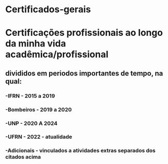 # Certificados-gerais

# Certificações profissionais ao longo da minha vida acadêmica/profissional


## divididos em periodos importantes de tempo, na qual:
### -IFRN - 2015 a 2019
### -Bombeiros - 2019 a 2020
### -UNP - 2020 A 2024
### -UFRN - 2022 - atualidade
### -Adicionais - vinculados a atividades extras separados dos citados acima
